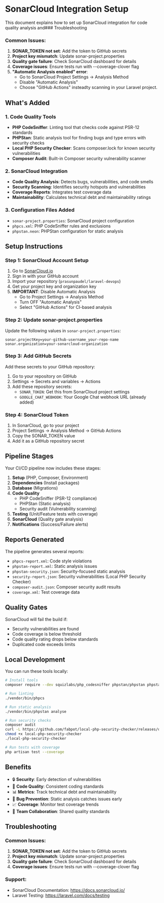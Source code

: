 # SonarCloud Integration Setup

This document explains how to set up SonarCloud integration for code quality analysis and### Troubleshooting

### Common Issues:
1. **SONAR_TOKEN not set**: Add the token to GitHub secrets
2. **Project key mismatch**: Update sonar-project.properties
3. **Quality gate failure**: Check SonarCloud dashboard for details
4. **Coverage issues**: Ensure tests run with --coverage-clover flag
5. **"Automatic Analysis enabled" error**: 
   - Go to SonarCloud Project Settings → Analysis Method
   - Disable "Automatic Analysis"
   - Choose "GitHub Actions" insteadty scanning in your Laravel project.

## What's Added

### 1. Code Quality Tools
- **PHP CodeSniffer**: Linting tool that checks code against PSR-12 standards
- **PHPStan**: Static analysis tool for finding bugs and type errors with security checks
- **Local PHP Security Checker**: Scans composer.lock for known security vulnerabilities
- **Composer Audit**: Built-in Composer security vulnerability scanner

### 2. SonarCloud Integration
- **Code Quality Analysis**: Detects bugs, vulnerabilities, and code smells
- **Security Scanning**: Identifies security hotspots and vulnerabilities
- **Coverage Reports**: Integrates test coverage data
- **Maintainability**: Calculates technical debt and maintainability ratings

### 3. Configuration Files Added
- `sonar-project.properties`: SonarCloud project configuration
- `phpcs.xml`: PHP CodeSniffer rules and exclusions
- `phpstan.neon`: PHPStan configuration for static analysis

## Setup Instructions

### Step 1: SonarCloud Account Setup
1. Go to [SonarCloud.io](https://sonarcloud.io)
2. Sign in with your GitHub account
3. Import your repository (`prasunpaudel/laravel-devops`)
4. Get your project key and organization key
5. **IMPORTANT**: Disable Automatic Analysis
   - Go to Project Settings → Analysis Method
   - Turn OFF "Automatic Analysis"
   - Select "GitHub Actions" for CI-based analysis

### Step 2: Update sonar-project.properties
Update the following values in `sonar-project.properties`:
```properties
sonar.projectKey=your-github-username_your-repo-name
sonar.organization=your-sonarcloud-organization
```

### Step 3: Add GitHub Secrets
Add these secrets to your GitHub repository:

1. Go to your repository on GitHub
2. Settings → Secrets and variables → Actions
3. Add these repository secrets:
   - `SONAR_TOKEN`: Get this from SonarCloud project settings
   - `GOOGLE_CHAT_WEBHOOK`: Your Google Chat webhook URL (already added)

### Step 4: SonarCloud Token
1. In SonarCloud, go to your project
2. Project Settings → Analysis Method → GitHub Actions
3. Copy the SONAR_TOKEN value
4. Add it as a GitHub repository secret

## Pipeline Stages

Your CI/CD pipeline now includes these stages:

1. **Setup** (PHP, Composer, Environment)
2. **Dependencies** (Install packages)
3. **Database** (Migrations)
4. **Code Quality**
   - PHP CodeSniffer (PSR-12 compliance)
   - PHPStan (Static analysis)
   - Security audit (Vulnerability scanning)
5. **Testing** (Unit/Feature tests with coverage)
6. **SonarCloud** (Quality gate analysis)
7. **Notifications** (Success/Failure alerts)

## Reports Generated

The pipeline generates several reports:
- `phpcs-report.xml`: Code style violations
- `phpstan-report.xml`: Static analysis issues
- `phpstan-security.json`: Security-focused static analysis
- `security-report.json`: Security vulnerabilities (Local PHP Security Checker)
- `composer-audit.json`: Composer security audit results
- `coverage.xml`: Test coverage data

## Quality Gates

SonarCloud will fail the build if:
- Security vulnerabilities are found
- Code coverage is below threshold
- Code quality rating drops below standards
- Duplicated code exceeds limits

## Local Development

You can run these tools locally:

```bash
# Install tools
composer require --dev squizlabs/php_codesniffer phpstan/phpstan phpstan/phpstan-symfony

# Run linting
./vendor/bin/phpcs

# Run static analysis
./vendor/bin/phpstan analyse

# Run security checks
composer audit
curl -L https://github.com/fabpot/local-php-security-checker/releases/download/v2.0.6/local-php-security-checker_2.0.6_linux_amd64 -o local-php-security-checker
chmod +x local-php-security-checker
./local-php-security-checker

# Run tests with coverage
php artisan test --coverage
```

## Benefits

- 🔒 **Security**: Early detection of vulnerabilities
- 🧹 **Code Quality**: Consistent coding standards
- 📊 **Metrics**: Track technical debt and maintainability
- 🐛 **Bug Prevention**: Static analysis catches issues early
- 📈 **Coverage**: Monitor test coverage trends
- 👥 **Team Collaboration**: Shared quality standards

## Troubleshooting

### Common Issues:
1. **SONAR_TOKEN not set**: Add the token to GitHub secrets
2. **Project key mismatch**: Update sonar-project.properties
3. **Quality gate failure**: Check SonarCloud dashboard for details
4. **Coverage issues**: Ensure tests run with --coverage-clover flag

### Support:
- SonarCloud Documentation: https://docs.sonarcloud.io/
- Laravel Testing: https://laravel.com/docs/testing

